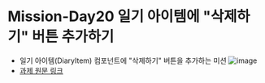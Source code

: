 # Mission-Day20 일기 아이템에 "삭제하기" 버튼 추가하기

- 일기 아이템(DiaryItem) 컴포넌트에 \"삭제하기\" 버튼을 추가하는 미션
![image](https://github.com/redcontroller/onebite-react/assets/11751089/078e55ce-0719-4087-b0f4-f67e4ccf53eb)
- [과제 원문 링크](https://github.com/winterlood/onebite-react-challenge/tree/main/missions/day20/coding-quiz)
